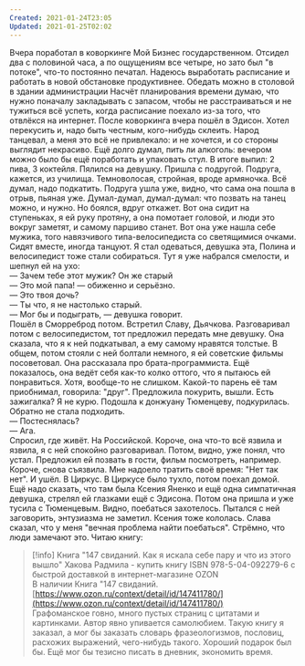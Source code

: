 ```yaml
---
Created: 2021-01-24T23:05
Updated: 2021-01-25T02:02
---
```

Вчера поработал в коворкинге Мой Бизнес государственном. Отсидел два с половиной часа, а по ощущениям все четыре, но зато был "в потоке", что-то постоянно печатал. Надеюсь выработать расписание и работать в новой обстановке продуктивнее. Обедать можно в столовой в здании администрации
Насчёт планирования времени думаю, что нужно поначалу закладывать с запасом, чтобы не расстраиваться и не тужиться всё успеть, когда расписание поехало из-за того, что отвлёкся на интернет.
После коворкинга вчера пошёл в Эдисон. Хотел перекусить и, надо быть честным, кого-нибудь склеить. Народ танцевал, а меня это всё не привлекало: и не хочется, и со стороны выглядит некрасиво. Ещё долго думал, пить ли алкоголь: вечером можно было бы ещё поработать и упаковать стул. В итоге выпил: 2 пива, 3 коктейля.
Пялился на девушку. Пришла с подругой. Подруга, кажется, из училища. Темноволосая, стройная, вроде армяночка. Всё думал, надо подкатить. Подруга ушла уже, видно, что сама она пошла в отрыв, пьяная уже. Думал-думал, думал-думал: что позвать на танец можно, и нужно. Но боялся, вдруг откажет. Вот она сидит на ступеньках, я ей руку протяну, а она помотает головой, и люди это вокруг заметят, и самому паршиво станет. Вот она уже нашла себе мужика, того навязчивого типа-велосипедиста со светящимися очками. Сидят вместе, иногда танцуют.
Я стал одеваться, девушка эта, Полина и велосипедист тоже стали собираться. Тут я уже набрался смелости, и шепнул ей на ухо:  
— Зачем тебе этот мужик? Он же старый  
— Это мой папа! — обиженно и серьёзно.  
— Это твоя дочь?  
— Ты что, я не настолько старый.  
— Мог бы и подыграть, — девушка говорит.  
Пошёл в Сморреброд потом. Встретил Славу, Дьячкова.
Разговаривал потом с велосипедистом, тот предложил передать мне девушку. Она сказала, что я к ней подкатывал, а ему самому нравятся толстые.
В общем, потом стояли с ней болтали немного, я ей советские фильмы посоветовал. Она рассказала про брата-программиста. Ещё показалось, она ведёт себя как-то колко оттого, что я пытаюсь ей понравиться. Хотя, вообще-то не слишком. Какой-то парень её там приобнимал, говорила: "друг".
Предложила покурить, вышли. Есть зажигалка? Я не курю. Подошла к донжуану Тюменцеву, подкурилась. Обратно не стала подходить.  
— Постеснялась?  
— Ага.  
Спросил, где живёт. На Российской. Короче, она что-то всё язвила и язвила, я с ней спокойно разговаривал. Потом, видно, уже понял, что устал. Предложил ей позвать в гости, фильм посмотреть, например. Короче, снова съязвила. Мне надоело тратить своё время: "Нет так нет". И ушёл. В Циркус. В Циркусе было тухло, потом поехал домой.
Ещё надо сказать, что там была Ксения Яненко и ещё одна симпатичная девушка, стрелял ей глазками ещё с Эдисона. Потом она пришла и уже тусила с Тюменцевым. Видно, поебаться захотелось. Пытался с ней заговорить, энтузиазма не заметил.
Ксения тоже кололась.
Слава сказал, что у меня "вечная проблема найти поебаться". Стрёмно, что люди замечают это.
Читаю книгу:

> [!info] Книга "147 свиданий. Как я искала себе пару и что из этого вышло" Хакова Радмила - купить книгу ISBN 978-5-04-092279-6 с быстрой доставкой в интернет-магазине OZON  
> В наличии Книга "147 свиданий.  
> [https://www.ozon.ru/context/detail/id/147411780/](https://www.ozon.ru/context/detail/id/147411780/)  
Графоманское говно, много пустых страниц с цитатами и картинками. Автор явно упивается самолюбием.
Такую книгу я заказал, а мог бы заказать словарь фразеологизмов, пословиц, расхожих выражений, чего-нибудь такого. Хороший подарок был бы.
Ещё мог бы тезисно писать в дневник, экономить время.